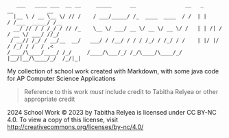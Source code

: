    
       ___   ____ ___  __ __     _____      __                __   _       __           __  
      |__ \ / __ \__ \/ // /    / ___/_____/ /_  ____  ____  / /  | |     / /___  _____/ /__
      __/ // / / /_/ / // /_    \__ \/ ___/ __ \/ __ \/ __ \/ /   | | /| / / __ \/ ___/ //_/
     / __// /_/ / __/__  __/   ___/ / /__/ / / / /_/ / /_/ / /    | |/ |/ / /_/ / /  / ,<   
    /____/\____/____/ /_/     /____/\___/_/ /_/\____/\____/_/     |__/|__/\____/_/  /_/|_|  
                                                                                        
My collection of school work created with Markdown, with some java code for AP Computer Science Applications

> Reference to this work *must* include credit to Tabitha Relyea or other appropriate credit

2024 School Work © 2023 by Tabitha Relyea is licensed under CC BY-NC 4.0. To view a copy of this license, visit http://creativecommons.org/licenses/by-nc/4.0/
